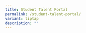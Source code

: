 ```yaml
---
title: Student Talent Portal
permalink: /student-talent-portal/
variant: tiptap
description: ""
---
```

